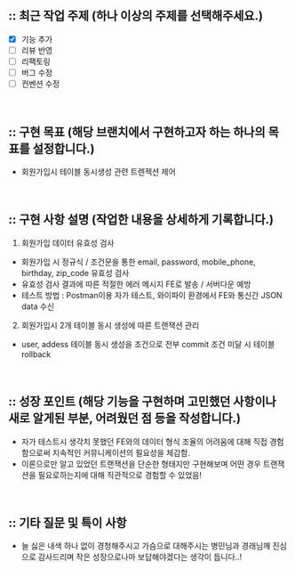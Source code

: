 ## :: 최근 작업 주제 (하나 이상의 주제를 선택해주세요.)
- [x] 기능 추가
- [ ] 리뷰 반영
- [ ] 리팩토링
- [ ] 버그 수정
- [ ] 컨벤션 수정

<br />

## :: 구현 목표 (해당 브랜치에서 구현하고자 하는 하나의 목표를 설정합니다.)
- 회원가입시 테이블 동시생성 관련 트렌젝션 제어

<br />

## :: 구현 사항 설명 (작업한 내용을 상세하게 기록합니다.)
1. 회원가입 데이터 유효성 검사
- 회원가입 시 정규식 / 조건문을 통한 email, password, mobile_phone, birthday, zip_code 유효성 검사
- 유효성 검사 결과에 따른 적절한 에러 메시지 FE로 발송 / 서버다운 예방
- 테스트 방법 : Postman이용 자가 테스트, 와이파이 환경에서 FE와 통신간 JSON data 수신

2. 회원가입시 2개 테이블 동시 생성에 따른 트랜잭션 관리
- user, addess 테이블 동시 생성을 조건으로 전부 commit 조건 미달 시 테이블 rollback

<br />

## :: 성장 포인트 (해당 기능을 구현하며 고민했던 사항이나 새로 알게된 부분, 어려웠던 점 등을 작성합니다.)
- 자가 테스트시 생각치 못했던 FE와의 데이터 형식 조율의 어려움에 대해 직접 경험함으로써 지속적인 커뮤니케이션의 필요성을 체감함.
- 이론으로만 알고 있었던 트랜잭션을 단순한 형태지만 구현해보며 어떤 경우 트랜잭션을 필요로하는지에 대해 직관적으로 경험할 수 있었음!

<br />

## :: 기타 질문 및 특이 사항
- 늘 싫은 내색 하나 없이 경청해주시고 가슴으로 대해주시는 병민님과 경래님께 진심으로 감사드리며 작은 성장으로나마 보답해야겠다는 생각이 듭니다..!
